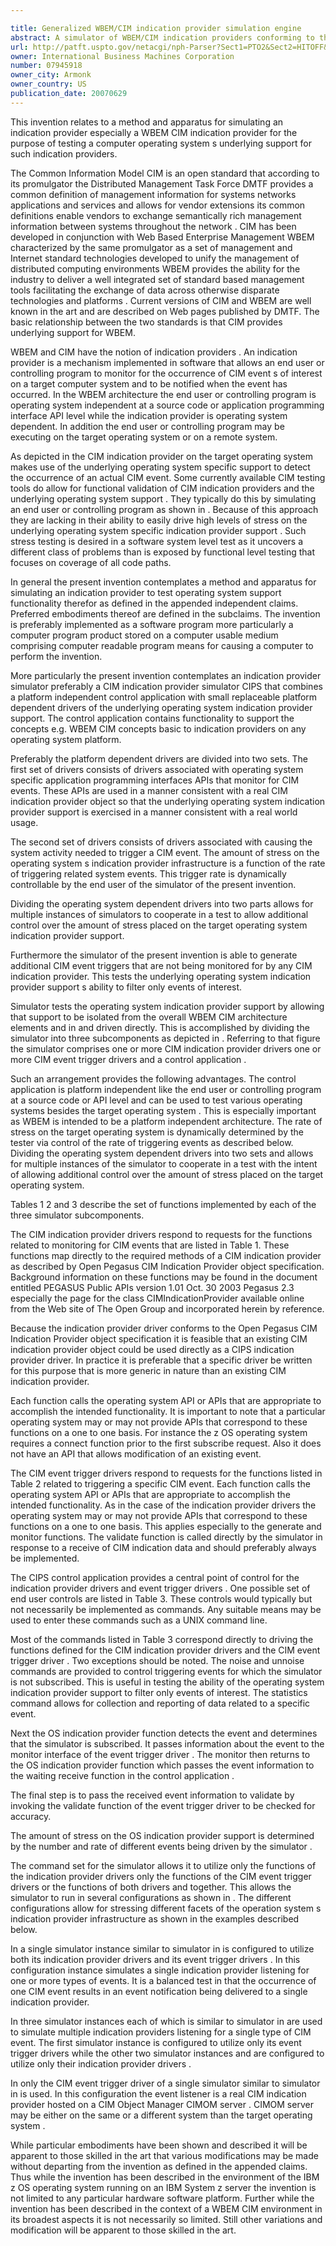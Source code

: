 ```yaml
---

title: Generalized WBEM/CIM indication provider simulation engine
abstract: A simulator of WBEM/CIM indication providers conforming to the CIM Indication Provider object specification simulates both the CIM indication provider and the means to drive the associated CIM events. The simulator comprises three functionally unique pieces: one or more CIM indication provider drivers, one or more CIM event trigger drivers, and a control application. This modularization creates flexibility in configuring the simulator to stress test different aspects of an operating system's underlying support for CIM indications. Modularization also makes the simulator design operating system independent. Provision is made in the simulation for generation of additional CIM events as background activity on the operating system.
url: http://patft.uspto.gov/netacgi/nph-Parser?Sect1=PTO2&Sect2=HITOFF&p=1&u=%2Fnetahtml%2FPTO%2Fsearch-adv.htm&r=1&f=G&l=50&d=PALL&S1=07945918&OS=07945918&RS=07945918
owner: International Business Machines Corporation
number: 07945918
owner_city: Armonk
owner_country: US
publication_date: 20070629
---
```

This invention relates to a method and apparatus for simulating an indication provider especially a WBEM CIM indication provider for the purpose of testing a computer operating system s underlying support for such indication providers.

The Common Information Model CIM is an open standard that according to its promulgator the Distributed Management Task Force DMTF provides a common definition of management information for systems networks applications and services and allows for vendor extensions its common definitions enable vendors to exchange semantically rich management information between systems throughout the network . CIM has been developed in conjunction with Web Based Enterprise Management WBEM characterized by the same promulgator as a set of management and Internet standard technologies developed to unify the management of distributed computing environments WBEM provides the ability for the industry to deliver a well integrated set of standard based management tools facilitating the exchange of data across otherwise disparate technologies and platforms . Current versions of CIM and WBEM are well known in the art and are described on Web pages published by DMTF. The basic relationship between the two standards is that CIM provides underlying support for WBEM.

WBEM and CIM have the notion of indication providers . An indication provider is a mechanism implemented in software that allows an end user or controlling program to monitor for the occurrence of CIM event s of interest on a target computer system and to be notified when the event has occurred. In the WBEM architecture the end user or controlling program is operating system independent at a source code or application programming interface API level while the indication provider is operating system dependent. In addition the end user or controlling program may be executing on the target operating system or on a remote system.

As depicted in the CIM indication provider on the target operating system makes use of the underlying operating system specific support to detect the occurrence of an actual CIM event. Some currently available CIM testing tools do allow for functional validation of CIM indication providers and the underlying operating system support . They typically do this by simulating an end user or controlling program as shown in . Because of this approach they are lacking in their ability to easily drive high levels of stress on the underlying operating system specific indication provider support . Such stress testing is desired in a software system level test as it uncovers a different class of problems than is exposed by functional level testing that focuses on coverage of all code paths.

In general the present invention contemplates a method and apparatus for simulating an indication provider to test operating system support functionality therefor as defined in the appended independent claims. Preferred embodiments thereof are defined in the subclaims. The invention is preferably implemented as a software program more particularly a computer program product stored on a computer usable medium comprising computer readable program means for causing a computer to perform the invention.

More particularly the present invention contemplates an indication provider simulator preferably a CIM indication provider simulator CIPS that combines a platform independent control application with small replaceable platform dependent drivers of the underlying operating system indication provider support. The control application contains functionality to support the concepts e.g. WBEM CIM concepts basic to indication providers on any operating system platform.

Preferably the platform dependent drivers are divided into two sets. The first set of drivers consists of drivers associated with operating system specific application programming interfaces APIs that monitor for CIM events. These APIs are used in a manner consistent with a real CIM indication provider object so that the underlying operating system indication provider support is exercised in a manner consistent with a real world usage.

The second set of drivers consists of drivers associated with causing the system activity needed to trigger a CIM event. The amount of stress on the operating system s indication provider infrastructure is a function of the rate of triggering related system events. This trigger rate is dynamically controllable by the end user of the simulator of the present invention.

Dividing the operating system dependent drivers into two parts allows for multiple instances of simulators to cooperate in a test to allow additional control over the amount of stress placed on the target operating system indication provider support.

Furthermore the simulator of the present invention is able to generate additional CIM event triggers that are not being monitored for by any CIM indication provider. This tests the underlying operating system indication provider support s ability to filter only events of interest.

Simulator tests the operating system indication provider support by allowing that support to be isolated from the overall WBEM CIM architecture elements and in and driven directly. This is accomplished by dividing the simulator into three subcomponents as depicted in . Referring to that figure the simulator comprises one or more CIM indication provider drivers one or more CIM event trigger drivers and a control application .

Such an arrangement provides the following advantages. The control application is platform independent like the end user or controlling program at a source code or API level and can be used to test various operating systems besides the target operating system . This is especially important as WBEM is intended to be a platform independent architecture. The rate of stress on the target operating system is dynamically determined by the tester via control of the rate of triggering events as described below. Dividing the operating system dependent drivers into two sets and allows for multiple instances of the simulator to cooperate in a test with the intent of allowing additional control over the amount of stress placed on the target operating system.

Tables 1 2 and 3 describe the set of functions implemented by each of the three simulator subcomponents.

The CIM indication provider drivers respond to requests for the functions related to monitoring for CIM events that are listed in Table 1. These functions map directly to the required methods of a CIM indication provider as described by Open Pegasus CIM Indication Provider object specification. Background information on these functions may be found in the document entitled PEGASUS Public APIs version 1.01 Oct. 30 2003 Pegasus 2.3 especially the page for the class CIMIndicationProvider available online from the Web site of The Open Group and incorporated herein by reference.

Because the indication provider driver conforms to the Open Pegasus CIM Indication Provider object specification it is feasible that an existing CIM indication provider object could be used directly as a CIPS indication provider driver. In practice it is preferable that a specific driver be written for this purpose that is more generic in nature than an existing CIM indication provider.

Each function calls the operating system API or APIs that are appropriate to accomplish the intended functionality. It is important to note that a particular operating system may or may not provide APIs that correspond to these functions on a one to one basis. For instance the z OS operating system requires a connect function prior to the first subscribe request. Also it does not have an API that allows modification of an existing event. 

The CIM event trigger drivers respond to requests for the functions listed in Table 2 related to triggering a specific CIM event. Each function calls the operating system API or APIs that are appropriate to accomplish the intended functionality. As in the case of the indication provider drivers the operating system may or may not provide APIs that correspond to these functions on a one to one basis. This applies especially to the generate and monitor functions. The validate function is called directly by the simulator in response to a receive of CIM indication data and should preferably always be implemented.

The CIPS control application provides a central point of control for the indication provider drivers and event trigger drivers . One possible set of end user controls are listed in Table 3. These controls would typically but not necessarily be implemented as commands. Any suitable means may be used to enter these commands such as a UNIX command line.

Most of the commands listed in Table 3 correspond directly to driving the functions defined for the CIM indication provider drivers and the CIM event trigger driver . Two exceptions should be noted. The noise and unnoise commands are provided to control triggering events for which the simulator is not subscribed. This is useful in testing the ability of the operating system indication provider support to filter only events of interest. The statistics command allows for collection and reporting of data related to a specific event.

Next the OS indication provider function detects the event and determines that the simulator is subscribed. It passes information about the event to the monitor interface of the event trigger driver . The monitor then returns to the OS indication provider function which passes the event information to the waiting receive function in the control application .

The final step is to pass the received event information to validate by invoking the validate function of the event trigger driver to be checked for accuracy.

The amount of stress on the OS indication provider support is determined by the number and rate of different events being driven by the simulator .

The command set for the simulator allows it to utilize only the functions of the indication provider drivers only the functions of the CIM event trigger drivers or the functions of both drivers and together. This allows the simulator to run in several configurations as shown in . The different configurations allow for stressing different facets of the operation system s indication provider infrastructure as shown in the examples described below.

In a single simulator instance similar to simulator in is configured to utilize both its indication provider drivers and its event trigger drivers . In this configuration instance simulates a single indication provider listening for one or more types of events. It is a balanced test in that the occurrence of one CIM event results in an event notification being delivered to a single indication provider.

In three simulator instances each of which is similar to simulator in are used to simulate multiple indication providers listening for a single type of CIM event. The first simulator instance is configured to utilize only its event trigger drivers while the other two simulator instances and are configured to utilize only their indication provider drivers .

In only the CIM event trigger driver of a single simulator similar to simulator in is used. In this configuration the event listener is a real CIM indication provider hosted on a CIM Object Manager CIMOM server . CIMOM server may be either on the same or a different system than the target operating system .

While particular embodiments have been shown and described it will be apparent to those skilled in the art that various modifications may be made without departing from the invention as defined in the appended claims. Thus while the invention has been described in the environment of the IBM z OS operating system running on an IBM System z server the invention is not limited to any particular hardware software platform. Further while the invention has been described in the context of a WBEM CIM environment in its broadest aspects it is not necessarily so limited. Still other variations and modification will be apparent to those skilled in the art.

